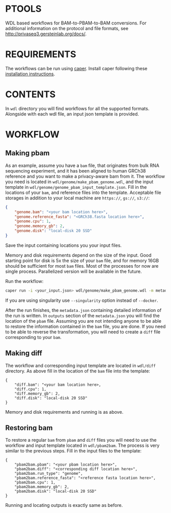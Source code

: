 # PTOOLS

WDL based workflows for BAM-to-PBAM-to-BAM conversions. For additional information on the protocol and file formats, see http://privaseq3.gersteinlab.org/docs/.

# REQUIREMENTS

The workflows can be run using [caper](https://github.com/ENCODE-DCC/caper). Install caper following these [installation instructions](https://github.com/ENCODE-DCC/caper#installation).

# CONTENTS

In `wdl` directory you will find workflows for all the supported formats. Alongside with each wdl file, an input json template is provided.

# WORKFLOW

## Making pbam

As an example, assume you have a `bam` file, that originates from bulk RNA sequencing experiment, and it has been aligned to human GRCh38 reference and you want to make a privacy-aware bam from it. The workflow you need is located in `wdl/genome/make_pbam_genome.wdl`, and the input template in `wdl/genome/genome_pbam_input_template.json`. 
Fill in the locations of your `bam`, and reference files into the template. Acceptable file storages in addition to your local machine are `https://`, `gs://`, `s3://`:
```json
{
    "genome.bam": "<your bam location here>",
    "genome.reference_fasta": "<GRCh38.fasta location here>",
    "genome.cpu": 1,
    "genome.memory_gb": 2,
    "genome.disk": "local-disk 20 SSD"
}
```
Save the input containing locations you your input files.

Memory and disk requirements depend on the size of the input. Good starting point for disk is 5x the size of your `bam` file, and for memory 16GB should be sufficient for most `bam` files. Most of the processes for now are single process. Parallelized version will be available in the future.

Run the workflow:
```bash
caper run -i <your_input.json> wdl/genome/make_pbam_genome.wdl -m metadata.json --docker
```
If you are using singularity use `--singularity` option instead of `--docker`.

After the run finishes, the `metadata.json` containing detailed information of the run is written. In `outputs` section of the `metadata.json` you will find the location of the `pbam` file.
Assuming you are not intending anyone to be able to restore the information contained in the `bam` file, you are done. If you need to be able to reverse the transformation, you will need to create a `diff` file corresponding to your `bam`.

## Making diff

The workflow and corresponding input template are located in `wdl/diff` directory. As above fill in the location of the `bam` file into the template:
```
{
    "diff.bam": "<your bam location here>,
    "diff.cpu": 1,
    "diff.memory_gb": 2,
    "diff.disk": "local-disk 20 SSD"
}
```
Memory and disk requirements and running is as above.

## Restoring bam

To restore a regular `bam` from `pbam` and `diff` files you will need to use the workflow and input template located in `wdl/pbam2bam`. The process is very similar to the previous steps. Fill in the input files to the template:
```
{
    "pbam2bam.pbam": "<your pbam location here>",
    "pbam2bam.diff": "<corresponding diff location here>",
    "pbam2bam.run_type": "genome",
    "pbam2bam.reference_fasta": "<reference fasta location here>",
    "pbam2bam.cpu": 1,
    "pbam2bam.memory_gb": 2,
    "pbam2bam.disk": "local-disk 20 SSD"
}
```
Running and locating outputs is exactly same as before.
